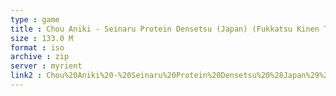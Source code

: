 ```yaml
---
type : game
title : Chou Aniki - Seinaru Protein Densetsu (Japan) (Fukkatsu Kinen Taikenban)
size : 133.0 M
format : iso
archive : zip
server : myrient
link2 : Chou%20Aniki%20-%20Seinaru%20Protein%20Densetsu%20%28Japan%29%20%28Fukkatsu%20Kinen%20Taikenban%29
---
```

